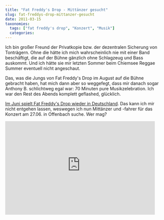 ```yaml
---
title: "Fat Freddy's Drop - Mittänzer gesucht"
slug: fat-freddys-drop-mittanzer-gesucht
date: 2011-03-15
taxonomies:
  tags: ["fat freddy's drop", "Konzert", "Musik"]
  categories: 
---
```


<p>Ich bin großer Freund der Privatkopie bzw. der dezentralen Sicherung von Tonträgern. Ohne die hätte ich mich wahrscheinlich nie mit einer Band beschäftigt, die auf der Bühne gänzlich ohne Schlagzeug und Bass auskommt. Und ich hätte sie mir letzten Sommer beim Chiemsee Reggae Summer eventuell nicht angeschaut.

Das, was die Jungs von Fat Freddy's Drop im August auf die Bühne gebracht haben, hat mich dann aber so weggefegt, dass mir danach sogar Anthony B. schlichtweg egal war: 70 Minuten pure Musikzelebration. Ich war den Rest des Abends komplett geflashed, glücklich.

<a href="http://www.fkpscorpio.com/kuenstler.asp?nummer=187027">Im Juni spielt Fat Freddy's Drop wieder in Deutschland</a>. Das kann ich mir nicht entgehen lassen, weswegen ich nun Mittänzer und -fahrer für das Konzert am 27.06. in Offenbach suche. Wer mag?

<iframe title="YouTube video player" width="480" height="300" src="http://www.youtube-nocookie.com/embed/EDVogNbo3Cg?rel=0&amp;hd=1" frameborder="0" allowfullscreen></iframe></p></body></html>

